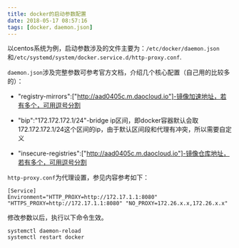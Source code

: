 ```yaml
---
title: docker的启动参数配置
date: 2018-05-17 08:57:16
tags: [docker，daemon.json]
---
```


以centos系统为例，启动参数涉及的文件主要为：`/etc/docker/daemon.json`和`/etc/systemd/system/docker.service.d/http-proxy.conf`.

`daemon.json`涉及完整参数可参考官方文档，介绍几个核心配置（自己用的比较多的）：

- "registry-mirrors":["http://aad0405c.m.daocloud.io"]-镜像加速地址，若有多个，可用逗号分割

- "bip":"172.172.172.1/24"-bridge ip区间，即docker容器默认会取172.172.172.1/24这个区间的ip，由于默认区间段和代理有冲突，所以需要自定义

- "insecure-registries":["http://aad0405c.m.daocloud.io"]-镜像仓库地址，若有多个，可用逗号分割

`http-proxy.conf`为代理设置，参见内容参考如下：

```
[Service]
Environment="HTTP_PROXY=http://172.17.1.1:8080" "HTTPS_PROXY=http://172.17.1.1:8080" "NO_PROXY=172.26.x.x,172.26.x.x"
```
修改参数以后，执行以下命令生效。

```
systemctl daemon-reload
systemctl restart docker
```

